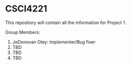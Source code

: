# CSCI4221
This repository will contain all the information for Project 1.

Group Members: 
1. JeDonovan Otey: Implementer/Bug fixer
2. TBD
3. TBD 
4. TBD
